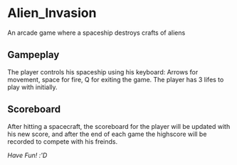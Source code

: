 # Alien_Invasion
An arcade game where a spaceship destroys crafts of aliens

## Gampeplay
The player controls his spaceship using his keyboard: Arrows for movement, space for fire, Q for exiting the game.
The player has 3 lifes to play with initially.

## Scoreboard
After hitting a spacecraft, the scoreboard for the player will be updated with his new score, and after the end of each game the highscore will be recorded to compete with his freinds.

*Have Fun! :'D*
